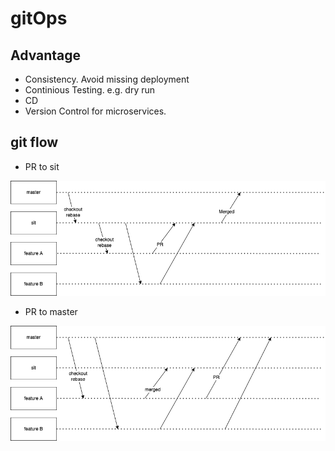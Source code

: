 # gitOps
## Advantage
* Consistency. Avoid missing deployment
* Continious Testing. e.g. dry run
* CD
* Version Control for microservices.

## git flow
* PR to sit

![prtosit](gitops-B.drawio.png)

* PR to master

![prtosit](gitops-A.drawio.png)

